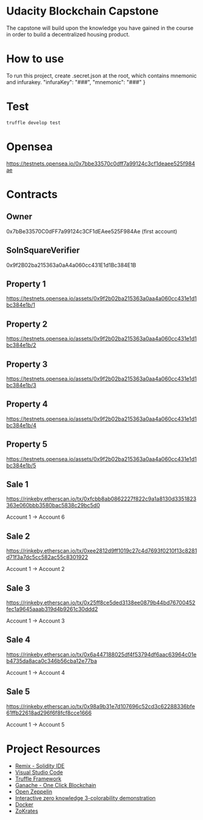 
# Udacity Blockchain Capstone

The capstone will build upon the knowledge you have gained in the course in order to build a decentralized housing product. 

# How to use
To run this project, create .secret.json at the root, which contains mnemonic and infurakey.
  "infuraKey": "###",
  "mnemonic": "###"
}


# Test
```truffle develop test```

# Opensea
https://testnets.opensea.io/0x7bbe33570c0dff7a99124c3cf1deaee525f984ae
# Contracts

## Owner
0x7bBe33570C0dFF7a99124c3CF1dEAee525F984Ae (first account)

## SolnSquareVerifier
0x9f2B02ba215363a0aA4a060cc431E1d1Bc384E1B

## Property 1
https://testnets.opensea.io/assets/0x9f2b02ba215363a0aa4a060cc431e1d1bc384e1b/1
## Property 2
https://testnets.opensea.io/assets/0x9f2b02ba215363a0aa4a060cc431e1d1bc384e1b/2

## Property 3
https://testnets.opensea.io/assets/0x9f2b02ba215363a0aa4a060cc431e1d1bc384e1b/3

## Property 4
https://testnets.opensea.io/assets/0x9f2b02ba215363a0aa4a060cc431e1d1bc384e1b/4

## Property 5
https://testnets.opensea.io/assets/0x9f2b02ba215363a0aa4a060cc431e1d1bc384e1b/5

## Sale 1
https://rinkeby.etherscan.io/tx/0xfcbb8ab0862227f822c9a1a8130d3351823363e060bbb3580bac5838c29bc5d0

Account 1 -> Account 6
## Sale 2
https://rinkeby.etherscan.io/tx/0xee2812d9ff1019c27c4d7693f0210f13c8281d71f3a7dc5cc582ac55c8301922

Account 1 -> Account 2
## Sale 3
https://rinkeby.etherscan.io/tx/0x25ff8ce5ded3138ee0879b44bd76700452fec1a9645aaab319d4b9261c30ddd2

Account 1 -> Account 3
## Sale 4
https://rinkeby.etherscan.io/tx/0x6a447188025df4f53794df6aac63964c01eb4735da8aca0c346b56cba12e77ba

Account 1 -> Account 4
## Sale 5
https://rinkeby.etherscan.io/tx/0x98a9b31e7d107696c52cd3c62288336bfe61ffb22618ad296f6f8fcf8cce1666

Account 1 -> Account 5

# Project Resources

* [Remix - Solidity IDE](https://remix.ethereum.org/)
* [Visual Studio Code](https://code.visualstudio.com/)
* [Truffle Framework](https://truffleframework.com/)
* [Ganache - One Click Blockchain](https://truffleframework.com/ganache)
* [Open Zeppelin ](https://openzeppelin.org/)
* [Interactive zero knowledge 3-colorability demonstration](http://web.mit.edu/~ezyang/Public/graph/svg.html)
* [Docker](https://docs.docker.com/install/)
* [ZoKrates](https://github.com/Zokrates/ZoKrates)
